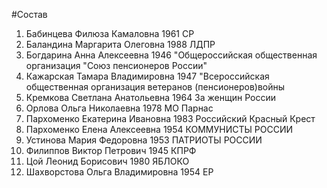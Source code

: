 #Состав
1. Бабинцева Филюза Камаловна 1961 СР
2. Баландина Маргарита Олеговна 1988 ЛДПР
3. Богдарина Анна Алексеевна 1946 \"Общероссийская общественная организация \"Союз пенсионеров России\"
4. Кажарская Тамара Владимировна 1947 \"Всероссийская общественная организация ветеранов (пенсионеров)войны
5. Кремкова Светлана Анатольевна 1964 За женщин России
6. Орлова Ольга Николаевна 1978 МО Парнас
7. Пархоменко Екатерина Ивановна 1983 Российский Красный Крест
8. Пархоменко Елена Алексеевна 1954 КОММУНИСТЫ РОССИИ
9. Устинова Мария Федоровна 1953 ПАТРИОТЫ РОССИИ
10. Филиппов Виктор Петрович 1945 КПРФ
11. Цой Леонид Борисович 1980 ЯБЛОКО
12. Шахворстова Ольга Владимировна 1954 ЕР
